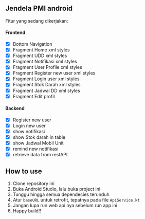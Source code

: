 ## Jendela PMI android
Fitur yang sedang dikerjakan:

#### Frontend
- [x] Bottom Navigation
- [x] Fragment Home xml styles
- [x] Fragment UDD xml styles
- [x] Fragment Notifikasi xml styles
- [x] Fragment User Profile xml styles
- [x] Fragment Register new user xml styles
- [x] Fragment Login user xml styles
- [x] Fragment Stok Darah xml styles
- [x] Fragment Jadwal DD xml styles
- [x] Fragment Edit profil

#### Backend
- [x] Register new user
- [x] Login new user
- [x] show notifikasi
- [x] show Stok darah in table
- [x] show Jadwal Mobil Unit
- [x] remind new notifikasi
- [x] retrieve data from restAPI

## How to use
1. Clone repository ini
2. Buka Android Studio, lalu buka project ini
3. Tunggu hingga semua dependecies terunduh 
4. Atur ```baseURL``` untuk retrofit, tepatnya pada file ```ApiService.kt``` 
5. Jangan lupa run web api nya sebelum run app ini
6. Happy build!!
